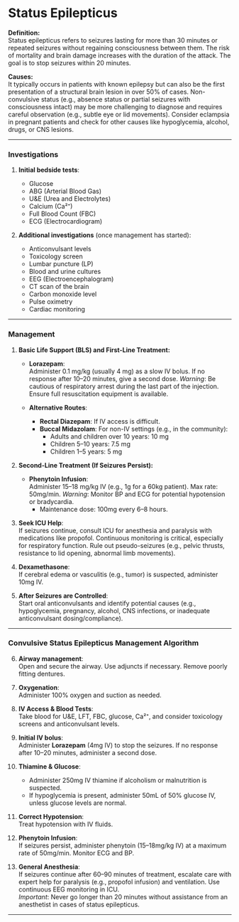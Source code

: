 # Status Epilepticus

**Definition:**  
Status epilepticus refers to seizures lasting for more than 30 minutes or repeated seizures without regaining consciousness between them. The risk of mortality and brain damage increases with the duration of the attack. The goal is to stop seizures within 20 minutes.

**Causes:**  
It typically occurs in patients with known epilepsy but can also be the first presentation of a structural brain lesion in over 50% of cases. Non-convulsive status (e.g., absence status or partial seizures with consciousness intact) may be more challenging to diagnose and requires careful observation (e.g., subtle eye or lid movements). Consider eclampsia in pregnant patients and check for other causes like hypoglycemia, alcohol, drugs, or CNS lesions.

---

### Investigations

1. **Initial bedside tests**:
    
    - Glucose
    - ABG (Arterial Blood Gas)
    - U&E (Urea and Electrolytes)
    - Calcium (Ca²⁺)
    - Full Blood Count (FBC)
    - ECG (Electrocardiogram)
2. **Additional investigations** (once management has started):
    
    - Anticonvulsant levels
    - Toxicology screen
    - Lumbar puncture (LP)
    - Blood and urine cultures
    - EEG (Electroencephalogram)
    - CT scan of the brain
    - Carbon monoxide level
    - Pulse oximetry
    - Cardiac monitoring

---

### Management

1. **Basic Life Support (BLS) and First-Line Treatment:**
    
    - **Lorazepam**:  
        Administer 0.1 mg/kg (usually 4 mg) as a slow IV bolus. If no response after 10–20 minutes, give a second dose. _Warning_: Be cautious of respiratory arrest during the last part of the injection. Ensure full resuscitation equipment is available.
        
    - **Alternative Routes**:
        
        - **Rectal Diazepam**: If IV access is difficult.
        - **Buccal Midazolam**: For non-IV settings (e.g., in the community):
            - Adults and children over 10 years: 10 mg
            - Children 5–10 years: 7.5 mg
            - Children 1–5 years: 5 mg
2. **Second-Line Treatment (If Seizures Persist):**
    
    - **Phenytoin Infusion**:  
        Administer 15–18 mg/kg IV (e.g., 1g for a 60kg patient). Max rate: 50mg/min. _Warning_: Monitor BP and ECG for potential hypotension or bradycardia.
        - Maintenance dose: 100mg every 6–8 hours.
3. **Seek ICU Help**:  
    If seizures continue, consult ICU for anesthesia and paralysis with medications like propofol. Continuous monitoring is critical, especially for respiratory function. Rule out pseudo-seizures (e.g., pelvic thrusts, resistance to lid opening, abnormal limb movements).
    
4. **Dexamethasone**:  
    If cerebral edema or vasculitis (e.g., tumor) is suspected, administer 10mg IV.
    
5. **After Seizures are Controlled**:  
    Start oral anticonvulsants and identify potential causes (e.g., hypoglycemia, pregnancy, alcohol, CNS infections, or inadequate anticonvulsant dosing/compliance).
    

---

### Convulsive Status Epilepticus Management Algorithm

6. **Airway management**:  
    Open and secure the airway. Use adjuncts if necessary. Remove poorly fitting dentures.
    
7. **Oxygenation**:  
    Administer 100% oxygen and suction as needed.
    
8. **IV Access & Blood Tests**:  
    Take blood for U&E, LFT, FBC, glucose, Ca²⁺, and consider toxicology screens and anticonvulsant levels.
    
9. **Initial IV bolus**:  
    Administer **Lorazepam** (4mg IV) to stop the seizures. If no response after 10–20 minutes, administer a second dose.
    
10. **Thiamine & Glucose**:
    
    - Administer 250mg IV thiamine if alcoholism or malnutrition is suspected.
    - If hypoglycemia is present, administer 50mL of 50% glucose IV, unless glucose levels are normal.
11. **Correct Hypotension**:  
    Treat hypotension with IV fluids.
    
12. **Phenytoin Infusion**:  
    If seizures persist, administer phenytoin (15–18mg/kg IV) at a maximum rate of 50mg/min. Monitor ECG and BP.
    
13. **General Anesthesia**:  
    If seizures continue after 60–90 minutes of treatment, escalate care with expert help for paralysis (e.g., propofol infusion) and ventilation. Use continuous EEG monitoring in ICU.  
    _Important_: Never go longer than 20 minutes without assistance from an anesthetist in cases of status epilepticus.
    

---